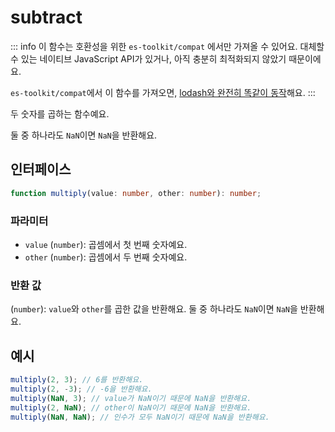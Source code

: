 # subtract

::: info
이 함수는 호환성을 위한 `es-toolkit/compat` 에서만 가져올 수 있어요. 대체할 수 있는 네이티브 JavaScript API가 있거나, 아직 충분히 최적화되지 않았기 때문이에요.

`es-toolkit/compat`에서 이 함수를 가져오면, [lodash와 완전히 똑같이 동작](../../../compatibility.md)해요.
:::

두 숫자를 곱하는 함수예요.

둘 중 하나라도 `NaN`이면 `NaN`을 반환해요.

## 인터페이스

```typescript
function multiply(value: number, other: number): number;
```

### 파라미터

- `value` (`number`): 곱셈에서 첫 번째 숫자예요.
- `other` (`number`): 곱셈에서 두 번째 숫자예요.

### 반환 값

(`number`): `value`와 `other`를 곱한 값을 반환해요. 둘 중 하나라도 `NaN`이면 `NaN`을 반환해요.

## 예시

```typescript
multiply(2, 3); // 6를 반환해요.
multiply(2, -3); // -6을 반환해요.
multiply(NaN, 3); // value가 NaN이기 때문에 NaN을 반환해요.
multiply(2, NaN); // other이 NaN이기 때문에 NaN을 반환해요.
multiply(NaN, NaN); // 인수가 모두 NaN이기 때문에 NaN을 반환해요.
```
